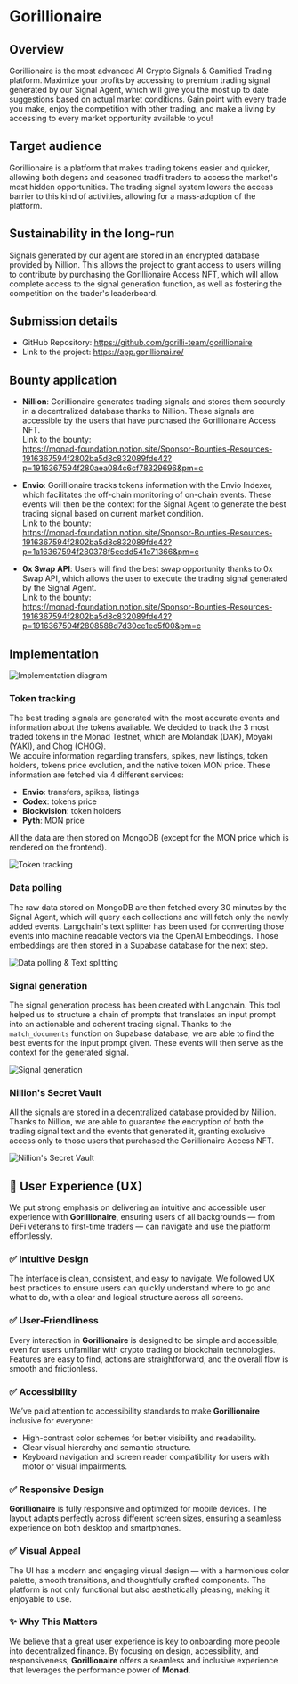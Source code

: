 # Gorillionaire

## Overview
Gorillionaire is the most advanced AI Crypto Signals & Gamified Trading platform. Maximize your profits by accessing to premium trading signal generated by our Signal Agent, which will give you the most up to date suggestions based on actual market conditions. Gain point with every trade you make, enjoy the competition with other trading, and make a living by accessing to every market opportunity available to you! 

## Target audience
Gorillionaire is a platform that makes trading tokens easier and quicker, allowing both degens and seasoned tradfi traders to access the market's most hidden opportunities. The trading signal system lowers the access barrier to this kind of activities, allowing for a mass-adoption of the platform.

## Sustainability in the long-run
Signals generated by our agent are stored in an encrypted database provided by Nillion. This allows the project to grant access to users willing to contribute by purchasing the Gorillionaire Access NFT, which will allow complete access to the signal generation function, as well as fostering the competition on the trader's leaderboard.

## Submission details
- GitHub Repository: https://github.com/gorilli-team/gorillionaire
- Link to the project: https://app.gorillionai.re/

## Bounty application
- **Nillion**: Gorillionaire generates trading signals and stores them securely in a decentralized database thanks to Nillion. These signals are accessible by the users that have purchased the Gorillionaire Access NFT.<br>
Link to the bounty:<br>
https://monad-foundation.notion.site/Sponsor-Bounties-Resources-1916367594f2802ba5d8c832089fde42?p=1916367594f280aea084c6cf78329696&pm=c

- **Envio**: Gorillionaire tracks tokens information with the Envio Indexer, which facilitates the off-chain monitoring of on-chain events. These events will then be the context for the Signal Agent to generate the best trading signal based on current market condition.<br>
Link to the bounty:<br>
https://monad-foundation.notion.site/Sponsor-Bounties-Resources-1916367594f2802ba5d8c832089fde42?p=1a16367594f280378f5eedd541e71366&pm=c

- **0x Swap API**: Users will find the best swap opportunity thanks to 0x Swap API, which allows the user to execute the trading signal generated by the Signal Agent.<br>
Link to the bounty:<br>
https://monad-foundation.notion.site/Sponsor-Bounties-Resources-1916367594f2802ba5d8c832089fde42?p=1916367594f2808588d7d30ce1ee5f00&pm=c

## Implementation
![Implementation diagram](/img/Final%20diagram%20(minimal).png)

### Token tracking
The best trading signals are generated with the most accurate events and information about the tokens available. We decided to track the 3 most traded tokens in the Monad Testnet, which are Molandak (DAK), Moyaki (YAKI), and Chog (CHOG).<br>
We acquire information regarding transfers, spikes, new listings, token holders, tokens price evolution, and the native token MON price. These information are fetched via 4 different services:
- **Envio**: transfers, spikes, listings
- **Codex**: tokens price
- **Blockvision**: token holders
- **Pyth**: MON price

All the data are then stored on MongoDB (except for the MON price which is rendered on the frontend).

![Token tracking](/img/New%20token%20tracking.png)

### Data polling
The raw data stored on MongoDB are then fetched every 30 minutes by the Signal Agent, which will query each collections and will fetch only the newly added events. Langchain's text splitter has been used for converting those events into machine readable vectors via the OpenAI Embeddings. Those embeddings are then stored in a Supabase database for the next step.

![Data polling & Text splitting](/img/Data%20polling%20&%20Text%20splitting.png)

### Signal generation
The signal generation process has been created with Langchain. This tool helped us to structure a chain of prompts that translates an input prompt into an actionable and coherent trading signal. Thanks to the `match_documents` function on Supabase database, we are able to find the best events for the input prompt given. These events will then serve as the context for the generated signal.

![Signal generation](/img/Signal%20agent.png)

### Nillion's Secret Vault
All the signals are stored in a decentralized database provided by Nillion. Thanks to Nillion, we are able to guarantee the encryption of both the trading signal text and the events that generated it, granting exclusive access only to those users that purchased the Gorillionaire Access NFT.

![Nillion's Secret Vault](/img/Nillion.png)



## 🎯 User Experience (UX)

We put strong emphasis on delivering an intuitive and accessible user experience with **Gorillionaire**, ensuring users of all backgrounds — from DeFi veterans to first-time traders — can navigate and use the platform effortlessly.

### ✅ Intuitive Design  
The interface is clean, consistent, and easy to navigate. We followed UX best practices to ensure users can quickly understand where to go and what to do, with a clear and logical structure across all screens.

### ✅ User-Friendliness  
Every interaction in **Gorillionaire** is designed to be simple and accessible, even for users unfamiliar with crypto trading or blockchain technologies. Features are easy to find, actions are straightforward, and the overall flow is smooth and frictionless.

### ✅ Accessibility  
We’ve paid attention to accessibility standards to make **Gorillionaire** inclusive for everyone:
- High-contrast color schemes for better visibility and readability.
- Clear visual hierarchy and semantic structure.
- Keyboard navigation and screen reader compatibility for users with motor or visual impairments.

### ✅ Responsive Design  
**Gorillionaire** is fully responsive and optimized for mobile devices. The layout adapts perfectly across different screen sizes, ensuring a seamless experience on both desktop and smartphones.

### ✅ Visual Appeal  
The UI has a modern and engaging visual design — with a harmonious color palette, smooth transitions, and thoughtfully crafted components. The platform is not only functional but also aesthetically pleasing, making it enjoyable to use.

### ✨ Why This Matters  
We believe that a great user experience is key to onboarding more people into decentralized finance. By focusing on design, accessibility, and responsiveness, **Gorillionaire** offers a seamless and inclusive experience that leverages the performance power of **Monad**.
